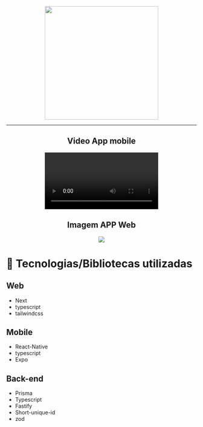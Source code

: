 <div align="center">
<img src="https://user-images.githubusercontent.com/64788904/201541120-a58a5490-d380-44b7-84e9-57228ed29600.svg" width=300 align="center"/>
	<hr />
	<h2>Video App mobile </h2>
<video src="https://user-images.githubusercontent.com/64788904/201542373-2eec1a16-44a5-4a19-bf00-d1848d7b6993.mp4">
	
	

</div>

<div align="center">
<h2>Imagem APP Web </h2>
<img src="https://user-images.githubusercontent.com/64788904/201543187-17a30178-a1b5-4a84-8939-6739a1f6a9c3.png" />	
	</div>
<h1>🚀 Tecnologias/Bibliotecas utilizadas </h1>
	
<h2>Web </h2>	
<ul>
<li>Next </li>
<li>typescript </li>
<li>tailwindcss </li>	
</ul>
	
<h2>Mobile </h2>	
<ul>
<li>React-Native </li>
<li>typescript </li>
<li>Expo </li>	
</ul>
	
<h2>Back-end </h2>	
<ul>
<li>Prisma</li>
<li>Typescript </li>
<li>Fastify</li>	
<li>Short-unique-id</li>	
<li>zod</li>
</ul>

	
	




